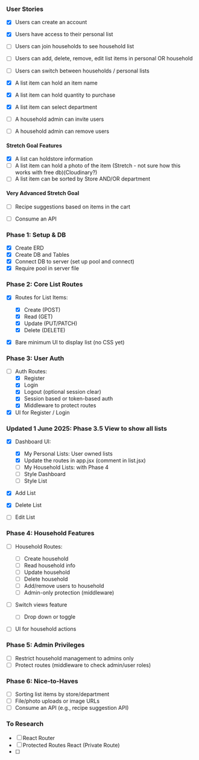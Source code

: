 ### User Stories

- [x] Users can create an account
- [x] Users have access to their personal list
- [ ] Users can join households to see household list
- [ ] Users can add, delete, remove, edit list items in personal OR household
- [ ] Users can switch between households / personal lists
- [x] A list item can hold an item name
- [x] A list item can hold quantity to purchase

- [x] A list item can select department
- [ ] A household admin can invite users
- [ ] A household admin can remove users

#### Stretch Goal Features

- [x] A list can holdstore information
- [ ] A list item can hold a photo of the item (Stretch - not sure how this works with free db)(Cloudinary?)
- [ ] A list item can be sorted by Store AND/OR department

#### Very Advanced Stretch Goal

-[ ] Recipe suggestions based on items in the cart

- [ ] Consume an API

### Phase 1: Setup & DB

- [x] Create ERD
- [x] Create DB and Tables
- [x] Connect DB to server (set up pool and connect)
- [x] Require pool in server file

### Phase 2: Core List Routes

- [x] Routes for List Items:

  - [x] Create (POST)
  - [x] Read (GET)
  - [x] Update (PUT/PATCH)
  - [x] Delete (DELETE)

- [x] Bare minimum UI to display list (no CSS yet)

### Phase 3: User Auth

- [ ] Auth Routes:
  - [x] Register
  - [x] Login
  - [x] Logout (optional session clear)
  - [x] Session based or token-based auth
  - [x] Middleware to protect routes
- [x] UI for Register / Login

### Updated 1 June 2025: Phase 3.5 View to show all lists

- [x] Dashboard UI:

  - [x] My Personal Lists: User owned lists
  - [x] Update the routes in app.jsx (comment in list.jsx)
  - [ ] My Household Lists: with Phase 4
  - [ ] Style Dashboard
  - [ ] Style List

- [x] Add List
- [x] Delete List
- [ ] Edit List

### Phase 4: Household Features

- [ ] Household Routes:

  - [ ] Create household
  - [ ] Read household info
  - [ ] Update household
  - [ ] Delete household
  - [ ] Add/remove users to household
  - [ ] Admin-only protection (middleware)

- [ ] Switch views feature

  - [ ] Drop down or toggle

- [ ] UI for household actions

### Phase 5: Admin Privileges

- [ ] Restrict household management to admins only
- [ ] Protect routes (middleware to check admin/user roles)

### Phase 6: Nice-to-Haves

- [ ] Sorting list items by store/department
- [ ] File/photo uploads or image URLs
- [ ] Consume an API (e.g., recipe suggestion API)

### To Research

- [ ] React Router
- [ ] Protected Routes React (Private Route)
- [ ]
